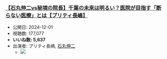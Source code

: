 ### [【石丸伸二vs秘境の院長】千葉の未来は明るい？医院が目指す「断らない医療」とは【プリティ長嶋】](https://www.youtube.com/watch?v=sSC7dELMZXY)
-   公開日: 2024-12-01
-   視聴数: 177,077
-   **いいね数: 5,637**
-   出演者: プリティ長嶋, [石丸伸二](/rehacq_fan/people/石丸伸二 "wikilink")
    - [![](https://img.youtube.com/vi/sSC7dELMZXY/hqdefault.jpg)](https://www.youtube.com/watch?v=sSC7dELMZXY)
